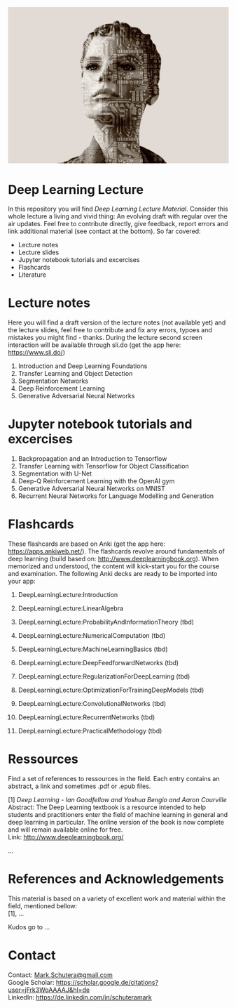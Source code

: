 ![Introduction Image](/Graphics/womanAI.jpg)

# Deep Learning Lecture
In this repository you will find *Deep Learning Lecture Material*. Consider this whole lecture a living and vivid thing: An evolving draft with regular over the air updates. Feel free to contribute directly, give feedback, report errors and link additional material (see contact at the bottom). So far covered:
  - Lecture notes 
  - Lecture slides
  - Jupyter notebook tutorials and excercises 
  - Flashcards
  - Literature
  
# Lecture notes
  Here you will find a draft version of the lecture notes (not available yet) and the lecture slides, feel free to contribute and fix any errors, typoes and mistakes you might find - thanks.
  During the lecture second screen interaction will be available through sli.do (get the app here: https://www.sli.do/)

  1. Introduction and Deep Learning Foundations
  2. Transfer Learning and Object Detection
  3. Segmentation Networks
  4. Deep Reinforcement Learning
  5. Generative Adversarial Neural Networks
  

# Jupyter notebook tutorials and excercises
  1. Backpropagation and an Introduction to Tensorflow
  2. Transfer Learning with Tensorflow for Object Classification
  3. Segmentation with U-Net
  4. Deep-Q Reinforcement Learning with the OpenAI gym
  5. Generative Adversarial Neural Networks on MNIST
  6. Recurrent Neural Networks for Language Modelling and Generation
  
# Flashcards
  These flashcards are based on Anki (get the app here: https://apps.ankiweb.net/). The flashcards revolve around fundamentals of deep learning (build based on: http://www.deeplearningbook.org). When memorized and understood, the content will kick-start you for the course and examination. The following Anki decks are ready to be imported into your app:
  1. DeepLearningLecture:Introduction  
  2. DeepLearningLecture:LinearAlgebra  
  
  3. DeepLearningLecture:ProbabilityAndInformationTheory (tbd)
  4. DeepLearningLecture:NumericalComputation (tbd)  
  5. DeepLearningLecture:MachineLearningBasics (tbd)  
  6. DeepLearningLecture:DeepFeedforwardNetworks (tbd)
  7. DeepLearningLecture:RegularizationForDeepLearning (tbd)
  8. DeepLearningLecture:OptimizationForTrainingDeepModels (tbd)
  9. DeepLearningLecture:ConvolutionalNetworks (tbd)
  10. DeepLearningLecture:RecurrentNetworks (tbd)
  11. DeepLearningLecture:PracticalMethodology (tbd)
  

# Ressources
  Find a set of references to ressources in the field. Each entry contains an abstract, a link and sometimes .pdf or .epub files.
  
  [1] *Deep Learning - Ian Goodfellow and Yoshua Bengio and Aaron Courville*  
  Abstract: The Deep Learning textbook is a resource intended to help students and practitioners enter the field of machine learning in general and deep learning in particular. The online version of the book is now complete and will remain available online for free.  
  Link: http://www.deeplearningbook.org/
  
  ...  

# References and Acknowledgements
This material is based on a variety of excellent work and material within the field, mentioned bellow:  
[1], ...

Kudos go to ...

# Contact
Contact: Mark.Schutera@gmail.com  
Google Scholar: https://scholar.google.de/citations?user=jFrk3WoAAAAJ&hl=de  
LinkedIn: https://de.linkedin.com/in/schuteramark
